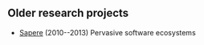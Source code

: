 <!--
.. title: Sapere (2010--2013)
.. slug: projects
.. date: 2020-06-17 11:34:36 UTC+01:00
.. tags: 
.. category: research
.. link: 
.. description: 
.. type: text
-->


Older research projects
-----------------------

* [Sapere](/research/sapere/) (2010--2013) Pervasive software
  ecosystems
  
